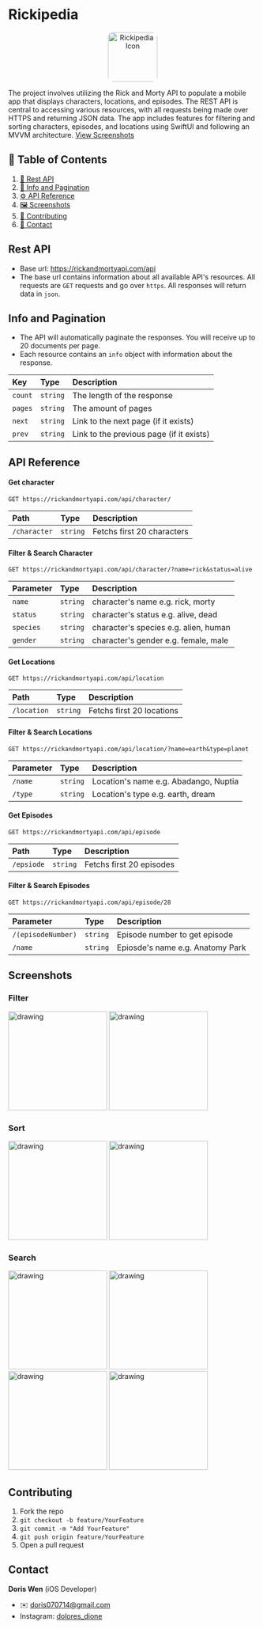 # Rickipedia

<p align="center">
  <img src="./Screenshots/icon.png" alt="Rickipedia Icon" width="100" style="border-radius: 10px; "/>
</p>

The project involves utilizing the Rick and Morty API to populate a mobile app that displays characters, locations, and episodes. The REST API is central to accessing various resources, with all requests being made over HTTPS and returning JSON data. The app includes features for filtering and sorting characters, episodes, and locations using SwiftUI and following an MVVM architecture.
[View Screenshots](#screenshots)

## 📖 Table of Contents
1. [🎯 Rest API](#rest-api)  
2. [📝 Info and Pagination](#info-and-pagination)  
3. [⚙️ API Reference](#api-reference)  
4. [🖼️ Screenshots](#screenshots)  
5. [🤝 Contributing](#contributing)  
6. [📩 Contact](#contact)

## Rest API
- Base url: https://rickandmortyapi.com/api
- The base url contains information about all available API's resources. All requests are `GET` requests and go over `https`. All responses will return data in `json`.

## Info and Pagination
- The API will automatically paginate the responses. You will receive up to 20 documents per page.
- Each resource contains an `info` object with information about the response.

| Key | Type     | Description                |
| :-------- | :------- | :------------------------- |
| `count` | `string` | The length of the response |
| `pages` | `string` | The amount of pages|
| `next` | `string` | Link to the next page (if it exists)|
| `prev` | `string` | Link to the previous page (if it exists)|

## API Reference

#### Get character

```https
GET https://rickandmortyapi.com/api/character/
```

| Path | Type     | Description                |
| :-------- | :------- | :------------------------- |
| `/character` | `string` | Fetchs first 20 characters |

#### Filter & Search Character

```https
GET https://rickandmortyapi.com/api/character/?name=rick&status=alive
```

| Parameter | Type     | Description                       |
| :-------- | :------- | :-------------------------------- |
| `name`      | `string` | character's name e.g. rick, morty|
| `status`      | `string` |  character's status e.g. alive, dead|
| `species`      | `string` |  character's species e.g. alien, human |
| `gender` | `string` |  character's gender e.g. female, male |

#### Get Locations

```https
GET https://rickandmortyapi.com/api/location
```

| Path | Type     | Description                       |
| :-------- | :------- | :-------------------------------- |
| `/location`      | `string` | Fetchs first 20 locations |


#### Filter & Search Locations

```https
GET https://rickandmortyapi.com/api/location/?name=earth&type=planet
```

| Parameter | Type     | Description                       |
| :-------- | :------- | :-------------------------------- |
| `/name`      | `string` | Location's name e.g. Abadango, Nuptia|
| `/type`      | `string` | Location's type e.g. earth, dream|


#### Get Episodes

```https
GET https://rickandmortyapi.com/api/episode
```


| Path | Type     | Description                |
| :-------- | :------- | :------------------------- |
| `/epsiode` | `string` | Fetchs first 20 episodes |


#### Filter & Search Episodes

```https
GET https://rickandmortyapi.com/api/episode/28
```
| Parameter | Type     | Description                       |
| :-------- | :------- | :-------------------------------- |
| `/(episodeNumber)` | `string` | Episode number to get episode|
| `/name`      | `string` | Epiosde's name e.g. Anatomy Park|

<a name="screenshots-section"></a>
## Screenshots 
### Filter
<img src="./Screenshots/Characters.PNG" alt="drawing" width="200"/> 
<img src=".Screenshots/Filter.PNG" alt="drawing" width="200"/> 

### Sort
<img src="./Screenshots/Sort.PNG" alt="drawing" width="200"/> 
<img src="./Screenshots/Sort-2.PNG" alt="drawing" width="200"/>  

### Search
<img src="./Screenshots/Search.PNG" alt="drawing" width="200"/> 
<img src="./Screenshots/Search-2.PNG" alt="drawing" width="200"/> 
<img src="./Screenshots/Search-3.PNG" alt="drawing" width="200"/> 
<img src="./Screenshots/Search-4.PNG" alt="drawing" width="200"/> 

## Contributing

1. Fork the repo
2. `git checkout -b feature/YourFeature`
3. `git commit -m "Add YourFeature"`
4. `git push origin feature/YourFeature`
5. Open a pull request
  
## Contact

**Doris Wen** (iOS Developer)
- ✉️ [doris070714@gmail.com](mailto:doris070714@gmail.com)
- Instagram: [dolores_dione](https://www.instagram.com/dolores_dione/)